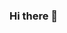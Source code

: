 ### Hi there 👋

<!--
**RicardoeeE/RicardoeeE** is a ✨ _special_ ✨ repository because its `README.md` (this file) appears on your GitHub profile.

Here are some ideas to get you started:

- 🌱 I’m currently learning JAVA, C, HTML, CSS.
- 👯 I’m looking to collaborate.
- 🤔 I’m looking for help with netwokrs, pentesting and frameworks.
- 💬 Ask me about new proyects.
- ⚡ Fun fact: Every day learn things.
-->
